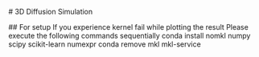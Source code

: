 # 3D Diffusion Simulation 

## For setup 
If you experience kernel fail while plotting the result 
Please execute the following commands sequentially
conda install nomkl numpy scipy scikit-learn numexpr
conda remove mkl mkl-service
